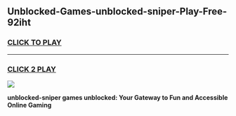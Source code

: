 
## Unblocked-Games-unblocked-sniper-Play-Free-92iht
<h3>
<a href="https://premium76.site?title=unblocked-sniper&ref=12A">CLICK TO PLAY</a></h3>
<hr>

<h3>
<a href="https://premium76.site?title=unblocked-sniper&ref=12A">CLICK 2 PLAY</a>
  
</h3>

<a href="https://premium76.site?title=unblocked-sniper&ref=12A"><img src="https://clearcache.store/games.png"></a>


**unblocked-sniper games unblocked: Your Gateway to Fun and Accessible Online Gaming**
